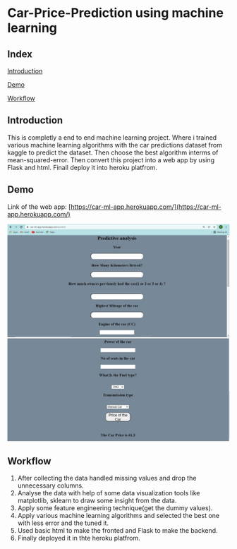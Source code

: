 # Car-Price-Prediction using machine learning
## Index
[Introduction](#introduction)

[Demo](#demo)

[Workflow](#workflow)


## Introduction
This is completly a end to end machine learning project. Where i trained various machine learning algorithms with the car predictions dataset from kaggle to predict the dataset.
Then choose the best algorithm interms of mean-squared-error. Then convert this project into a web app by using  Flask and html. Finall deploy it into heroku platfrom.

## Demo
Link of the web app: [https://car-ml-app.herokuapp.com/](https://car-ml-app.herokuapp.com/)

![img-1](https://github.com/Sudhakordas/Car-Price/blob/main/Car-Price/Car-1.JPG)
![img-2](https://github.com/Sudhakordas/Car-Price/blob/main/Car-Price/Car-2.JPG)

## Workflow
1. After collecting the data handled missing values and drop the unnecessary columns.  
2. Analyse the data with help of some data visualization tools like matplotlib, sklearn to draw some insight from the data.
3. Apply some feature engineering technique(get the dummy values).
4. Apply various machine learning algorithms and selected the best one with less error and the tuned it.
5. Used  basic html to make the fronted and Flask to make the backend.
6. Finally deployed it in thte heroku platfrom.



